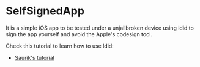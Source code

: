 SelfSignedApp
=============

It is a simple iOS app to be tested under a unjailbroken device using ldid
to sign the app yourself and avoid the Apple's codesign tool.

Check this tutorial to learn how to use ldid:

* [Saurik's tutorial](https://cydia.saurik.com/codesign.html)
